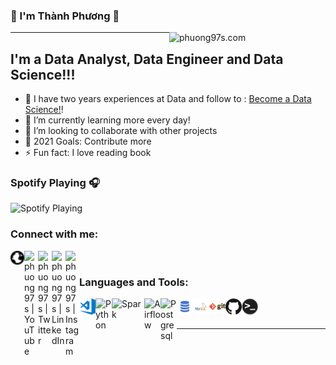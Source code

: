### 🐧 I'm Thành Phương 🐧 

[<img align="right" alt="phuong97s.com" width="250px" src="https://png.pngtree.com/png-vector/20200312/ourlarge/pngtree-data-processing-factory-isometric-technology-icon-png-image_2158176.jpg" />][website]

---

## I'm a Data Analyst, Data Engineer and Data Science!!!

- 🔭 I have two years experiences at Data and follow to : [Become a Data Science!][course]!
- 🌱 I’m currently learning more every day!
- 👯 I’m looking to collaborate with other projects
- 🥅 2021 Goals: Contribute more
- ⚡ Fun fact: I love reading book

### Spotify Playing   🎧

<img src="https://now-playing-codestackr.vercel.app/api/spotify-playing" alt=" Spotify Playing" width="350" />

### Connect with me:

[<img align="left" alt="phuong97s.com" width="22px" src="https://raw.githubusercontent.com/iconic/open-iconic/master/svg/globe.svg" />][website]
[<img align="left" alt="phuong97s | YouTube" width="22px" src="https://cdn.jsdelivr.net/npm/simple-icons@v3/icons/youtube.svg" />][youtube]
[<img align="left" alt="phuong97s | Twitter" width="22px" src="https://cdn.jsdelivr.net/npm/simple-icons@v3/icons/twitter.svg" />][twitter]
[<img align="left" alt="phuong97s | LinkedIn" width="22px" src="https://cdn.jsdelivr.net/npm/simple-icons@v3/icons/linkedin.svg" />][linkedin]
[<img align="left" alt="phuong97s | Instagram" width="22px" src="https://cdn.jsdelivr.net/npm/simple-icons@v3/icons/instagram.svg" />][instagram]

<br />

### Languages and Tools:

[<img align="left" alt="Visual Studio Code" width="26px" src="https://raw.githubusercontent.com/github/explore/80688e429a7d4ef2fca1e82350fe8e3517d3494d/topics/visual-studio-code/visual-studio-code.png" />][webdevplaylist]
[<img align="left" alt="Python" width="26px" src="https://cdn3.iconfinder.com/data/icons/logos-and-brands-adobe/512/267_Python-512.png" />][cssplaylist]
[<img align="left" alt="Spark" width="52px" src="https://w7.pngwing.com/pngs/851/797/png-transparent-apache-spark-apache-hadoop-big-data-scala-apache-http-server-spark-miscellaneous-text-orange.png" />][jsplaylist]
[<img align="left" alt="Airflow" width="26px" src="https://iconape.com/wp-content/files/dd/370523/svg/airflow-logo-icon-png-svg.png" />][reactplaylist]
[<img align="left" alt="Postgresql" width="26px" src="https://cdn.iconscout.com/icon/free/png-512/postgresql-11-1175122.png" />][webdevplaylist]
[<img align="left" alt="SQL" width="26px" src="https://raw.githubusercontent.com/github/explore/80688e429a7d4ef2fca1e82350fe8e3517d3494d/topics/sql/sql.png" />][webdevplaylist]
[<img align="left" alt="MySQL" width="26px" src="https://raw.githubusercontent.com/github/explore/80688e429a7d4ef2fca1e82350fe8e3517d3494d/topics/mysql/mysql.png" />][webdevplaylist]
[<img align="left" alt="Git" width="26px" src="https://raw.githubusercontent.com/github/explore/80688e429a7d4ef2fca1e82350fe8e3517d3494d/topics/git/git.png" />][webdevplaylist]
[<img align="left" alt="GitHub" width="26px" src="https://raw.githubusercontent.com/github/explore/78df643247d429f6cc873026c0622819ad797942/topics/github/github.png" />][webdevplaylist]
[<img align="left" alt="Terminal" width="26px" src="https://raw.githubusercontent.com/github/explore/80688e429a7d4ef2fca1e82350fe8e3517d3494d/topics/terminal/terminal.png" />][webdevplaylist]

<br />
<br />

---

[website]: https://phuong97s.com
[course]: http://linkedin.com/in/phuong97s
[twitter]: https://twitter.com/phuong97s
[youtube]: https://youtube.com/phuong97s
[instagram]: https://instagram.com/phuong97s
[linkedin]: https://linkedin.com/in/phuong97s
[webdevplaylist]: https://linkedin.com/in/phuong97s
[jsplaylist]: https://linkedin.com/in/phuong97s
[cssplaylist]: htttps://linkedin.com/in/phuong97s
[reactplaylist]: https://linkedin.com/in/phuong97s

